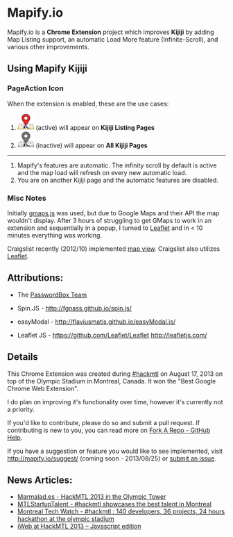Mapify.io
=========

Mapify.io is a **Chrome Extension** project which improves **Kijiji** by adding Map Listing support, an automatic Load More feature (Infinite-Scroll), and various other improvements.

## Using Mapify Kijiji


### PageAction Icon

When the extension is enabled, these are the use cases:

1. ![MapifyKijiji - Valid Kijiji Listing Page](/src/images/icon38.png "Kijiji Mapify") (active) will appear on **Kijiji Listing Pages**
2. ![MapifyKijiji - Kijiji Page](/src/images/icon38_grey.png "Kijiji Mapify") (inactive) will appear on **All Kijiji Pages** 

---

1. Mapify's features are automatic. The infinity scroll by default is active and the map load will refresh on every new automatic load.
2. You are on another Kijiji page and the automatic features are disabled.




### Misc Notes

Initially [gmaps.js](http://hpneo.github.io/gmaps/) was used, but due to Google Maps and their API the map wouldn't display. After 3 hours of struggling to get GMaps to work in an extension and sequentially in a popup, I turned to [Leaflet](http://leafletjs.com/) and in < 10 minutes everything was working.

Craigslist recently (2012/10) implemented [map view](http://thenextweb.com/insider/2012/10/04/craigslist-rolls-out-new-map-view-feature-for-apartment-searches/). Craigslist also utilizes [Leaflet](http://leafletjs.com/).


## Attributions:

* The [PasswordBox Team](https://www.passwordbox.com/about)

* Spin.JS - 	http://fgnass.github.io/spin.js/

* easyModal - 	http://flaviusmatis.github.io/easyModal.js/

* Leaflet JS - 	https://github.com/Leaflet/Leaflet http://leafletjs.com/


## Details

This Chrome Extension was created during [#hackmtl](http://hackmtl.eventbrite.com/) on August 17, 2013 on top of the Olympic Stadium in Montreal, Canada. It won the "Best Google Chrome Web Extension". 

I do plan on improving it's functionality over time, however it's currently not a priority.

If you'd like to contribute, please do so and submit a pull request. If contributing is new to you, you can read more on [Fork A Repo - GitHub Help](https://help.github.com/articles/fork-a-repo).

If you have a suggestion or feature you would like to see implemented, visit http://mapify.io/suggest/ (coming soon - 2013/08/25) or [submit an issue](https://github.com/mlakhia/mapify.io/issues).

## News Articles:

* [Marmalad.es - HackMTL 2013 in the Olympic Tower](http://blog.marmalad.es/2013/08/19/hackmtl-2013-in-the-olympic-tower/)
* [MTLStartupTalent - #hackmtl showcases the best talent in Montreal](http://mtlstartuptalent.com/post/58602114770/hackmtl-showcases-the-best-talent-in-montreal)
* [Montreal Tech Watch - #hackmtl : 140 developers, 36 projects, 24 hours hackathon at the olympic stadium](http://montrealtechwatch.com/2013/08/19/hackmtl-140-developers-36-projects-24-hours-hackathon-at-the-olympic-stadium/)
* [iWeb at HackMTL 2013 – Javascript edition](http://blog.iweb.com/en/2013/08/hackmtl-2013-javascript-edition/12478.html)

